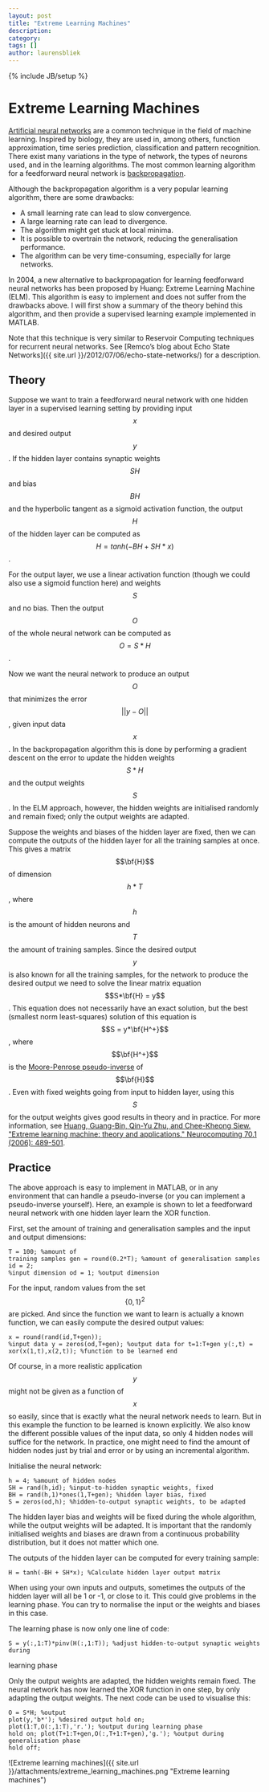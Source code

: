 ```yaml
---
layout: post
title: "Extreme Learning Machines"
description: 
category: 
tags: []
author: laurensbliek
---
```

{% include JB/setup %}

# Extreme Learning Machines

[Artificial neural networks](https://en.wikipedia.org/wiki/Neural_network) are
a common technique in the field of machine learning. Inspired by biology, they
are used in, among others, function approximation, time series prediction,
classification and pattern recognition. There exist many variations in the
type of network, the types of neurons used, and in the learning algorithms.
The most common learning algorithm for a feedforward neural network is
[backpropagation](https://en.wikipedia.org/wiki/Backpropagation).

Although the backpropagation algorithm is a very popular learning algorithm,
there are some drawbacks:

  * A small learning rate can lead to slow convergence.
  * A large learning rate can lead to divergence.
  * The algorithm might get stuck at local minima.
  * It is possible to overtrain the network, reducing the generalisation performance.
  * The algorithm can be very time-consuming, especially for large networks.

In 2004, a new alternative to backpropagation for learning feedforward neural
networks has been proposed by Huang: Extreme Learning Machine (ELM). This
algorithm is easy to implement and does not suffer from the drawbacks above. I
will first show a summary of the theory behind this algorithm, and then
provide a supervised learning example implemented in MATLAB.

Note that this technique is very similar to Reservoir Computing techniques for
recurrent neural networks. See [Remco’s blog about Echo State Networks]({{ site.url }}/2012/07/06/echo-state-networks/) for a description.

## Theory

Suppose we want to train a feedforward neural network with one hidden layer in
a supervised learning setting by providing input $$x$$ and desired output $$y$$.
If the hidden layer contains synaptic weights $$SH$$ and bias $$BH$$ and the
hyperbolic tangent as a sigmoid activation function, the output $$H$$ of the
hidden layer can be computed as $$H = tanh(-BH + SH*x)$$.

For the output layer, we use a linear activation function (though we could
also use a sigmoid function here) and weights $$S$$ and no bias. Then the output
$$O$$ of the whole neural network can be computed as $$O = S*H$$.

Now we want the neural network to produce an output $$O$$ that minimizes the
error $$||y-O||$$, given input data $$x$$. In the backpropagation algorithm this
is done by performing a gradient descent on the error to update the hidden
weights $$S*H$$ and the output weights $$S$$. In the ELM approach, however, the
hidden weights are initialised randomly and remain fixed; only the output
weights are adapted.

Suppose the weights and biases of the hidden layer are fixed, then we can
compute the outputs of the hidden layer for all the training samples at once.
This gives a matrix $$\bf{H}$$ of dimension $$h*T$$, where $$h$$ is the amount of
hidden neurons and $$T$$ the amount of training samples. Since the desired
output $$y$$ is also known for all the training samples, for the network to
produce the desired output we need to solve the linear matrix equation $$S*\bf{H} = y$$. This equation does not necessarily have an exact solution, but the best (smallest norm least-squares) solution of this equation is $$S = y*\bf{H^+}$$, where $$\bf{H^+}$$ is the [Moore-Penrose pseudo-inverse](https://en.wikipedia.org/wiki/Moore%E2%80%93Penrose_pseudoinverse) of $$\bf{H}$$. Even with fixed weights going from input to hidden layer, using this $$S$$ for the output weights gives good results in theory and in practice.
For more information, see [Huang, Guang-Bin, Qin-Yu Zhu, and Chee-Kheong Siew. "Extreme learning machine: theory and applications." Neurocomputing 70.1 (2006): 489-501](http://citeseerx.ist.psu.edu/viewdoc/download?doi=10.1.1.217.3692&rep=rep1&type=pdf).

## Practice

The above approach is easy to implement in MATLAB, or in any environment that
can handle a pseudo-inverse (or you can implement a pseudo-inverse yourself).
Here, an example is shown to let a feedforward neural network with one hidden
layer learn the XOR function.

First, set the amount of training and generalisation samples and the input and
output dimensions:

    T = 100; %amount of
    training samples gen = round(0.2*T); %amount of generalisation samples id = 2;
    %input dimension od = 1; %output dimension 

For the input, random values from the set $$\{0,1\}^2$$ are picked. And since the
function we want to learn is actually a known function, we can easily compute
the desired output values:

    x = round(rand(id,T+gen));
    %input data y = zeros(od,T+gen); %output data for t=1:T+gen y(:,t) =
    xor(x(1,t),x(2,t)); %function to be learned end 

Of course, in a more realistic application $$y$$ might not be given as a
function of $$x$$ so easily, since that is exactly what the neural network needs
to learn. But in this example the function to be learned is known explicitly.
We also know the different possible values of the input data, so only 4 hidden
nodes will suffice for the network. In practice, one might need to find the
amount of hidden nodes just by trial and error or by using an incremental
algorithm.

Initialise the neural network:

    h = 4; %amount of hidden nodes
    SH = rand(h,id); %input-to-hidden synaptic weights, fixed
    BH = rand(h,1)*ones(1,T+gen); %hidden layer bias, fixed
    S = zeros(od,h); %hidden-to-output synaptic weights, to be adapted 

The hidden layer bias and weights will be fixed during the whole algorithm,
while the output weights will be adapted. It is important that the randomly
initialised weights and biases are drawn from a continuous probability
distribution, but it does not matter which one.

The outputs of the hidden layer can be computed for every training sample:

    H = tanh(-BH + SH*x); %Calculate hidden layer output matrix

When using your own inputs and outputs, sometimes the outputs of the hidden
layer will all be 1 or -1, or close to it. This could give problems in the
learning phase. You can try to normalise the input or the weights and biases
in this case.

The learning phase is now only one line of code:

    S = y(:,1:T)*pinv(H(:,1:T)); %adjust hidden-to-output synaptic weights during
learning phase

Only the output weights are adapted, the hidden weights remain fixed. The
neural network has now learned the XOR function in one step, by only adapting
the output weights. The next code can be used to visualise this:

    O = S*H; %output
    plot(y,'b*'); %desired output hold on;
    plot(1:T,O(:,1:T),'r.'); %output during learning phase
    hold on; plot(T+1:T+gen,O(:,T+1:T+gen),'g.'); %output during generalisation phase
    hold off;

![Extreme learning machines]({{ site.url }}/attachments/extreme_learning_machines.png "Extreme learning machines")
